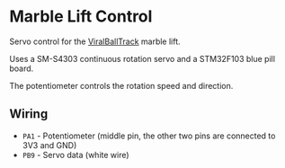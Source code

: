 # Marble Lift Control

Servo control for the [ViralBallTrack](https://github.com/Makers-Im-Zigerschlitz/ViralBallTrack)
marble lift.

Uses a SM-S4303 continuous rotation servo and a STM32F103 blue pill board.

The potentiometer controls the rotation speed and direction.

## Wiring

- `PA1` - Potentiometer (middle pin, the other two pins are connected to 3V3 and GND)
- `PB9` - Servo data (white wire)
